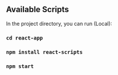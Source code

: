 ## Available Scripts

In the project directory, you can run (Local):

### `cd react-app`

### `npm install react-scripts`

### `npm start`

